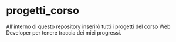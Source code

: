 # progetti_corso
All'interno di questo repository inserirò tutti i progetti del corso Web Developer per tenere traccia dei miei progressi.
